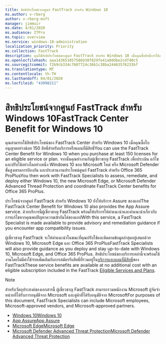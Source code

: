 ```yaml
---
title: สิทธิประโยชน์จากศูนย์ FastTrack สำหรับ Windows 10
ms.author: v-rberg
author: v-rberg-msft
manager: jimmuir
ms.date: 4/01/2020
ms.audience: ITPro
ms.topic: overview
ms.service: windows-10-administration
localization_priority: Priority
ms.collection: FastTrack
description: คุณใช้สิทธิประโยชน์ของศูนย์ FastTrack สําหรับ Windows 10 เมื่อคุณซื้อสิทธิ์การใช้งาน*อย่างน้อย*150 สําหรับบริการหรือแผนที่มีสิทธิ์
ms.openlocfilehash: aaa143651057586938f829fe41a0ddbe2cdf40c5
ms.sourcegitcommit: f2b9cb334c7687724c36b1c38ba24463576233bf
ms.translationtype: MT
ms.contentlocale: th-TH
ms.lasthandoff: 04/01/2020
ms.locfileid: "43098211"
---
```

# <a name="fasttrack-center-benefit-for-windows-10"></a><span data-ttu-id="20b04-103">สิทธิประโยชน์จากศูนย์ FastTrack สำหรับ Windows 10</span><span class="sxs-lookup"><span data-stu-id="20b04-103">FastTrack Center Benefit for Windows 10</span></span>

<span data-ttu-id="20b04-104">คุณสามารถใช้สิทธิประโยชน์ของ FastTrack Center สําหรับ Windows 10 เมื่อคุณซื้อใบอนุญาตอย่างน้อย 150 สิทธิ์สําหรับบริการหรือแผนที่มีสิทธิ์</span><span class="sxs-lookup"><span data-stu-id="20b04-104">You can use the FastTrack Center Benefit for Windows 10 when you purchase at least 150 licenses for an eligible service or plan.</span></span> <span data-ttu-id="20b04-105">จากนั้นคุณทํางานกับผู้เชี่ยวชาญ FastTrack เพื่อประเมิน แก้ไข และปรับใช้อย่างใดอย่างหนึ่ง Windows 10 ขอบ Microsoft ใหม่ หรือ Microsoft Defender ขั้นสูงเธรดการป้องกัน และประสานงานประโยชน์ศูนย์ FastTrack สําหรับ Office 365 ProPlus</span><span class="sxs-lookup"><span data-stu-id="20b04-105">You then work with FastTrack Specialists to assess, remediate, and deploy either Windows 10, the new Microsoft Edge, or Microsoft Defender Advanced Thread Protection and coordinate FastTrack Center benefits for Office 365 ProPlus.</span></span> 

<span data-ttu-id="20b04-106">ประโยชน์จากศูนย์ FastTrack สําหรับ Windows 10 ยังให้บริการ Assure ของแอป</span><span class="sxs-lookup"><span data-stu-id="20b04-106">The FastTrack Center Benefit for Windows 10 also provides the App Assure service.</span></span> <span data-ttu-id="20b04-107">ด้วยบริการนี้ผู้เชี่ยวชาญ FastTrack พร้อมให้บริการให้คําแนะนําและคําแนะนําเกี่ยวกับการแก้ไขหากคุณพบปัญหาความเข้ากันได้ของแอป</span><span class="sxs-lookup"><span data-stu-id="20b04-107">With this service, a FastTrack Specialist is made available to provide advisory and remediation guidance if you encounter app compatibility issues.</span></span> 

<span data-ttu-id="20b04-108">ผู้เชี่ยวชาญ FastTrack จะให้คําแนะนําในขณะที่คุณปรับใช้และติดตามข้อมูลล่าสุดอยู่เสมอด้วย Windows 10, Microsoft Edge และ Office 365 ProPlus</span><span class="sxs-lookup"><span data-stu-id="20b04-108">FastTrack Specialists will also provide guidance as you deploy and stay up-to-date with Windows 10, Microsoft Edge, and Office 365 ProPlus.</span></span> <span data-ttu-id="20b04-109">สิทธิประโยชน์ของบริการเหล่านี้จะพร้อมใช้งานโดยไม่มีค่าใช้จ่ายเพิ่มเติมกับการสมัครรับสิทธิ์ที่รวมอยู่ใน[บริการและแผนที่มีสิทธิ์](M365-eligible-services-and-plans.md)ของ FastTrack</span><span class="sxs-lookup"><span data-stu-id="20b04-109">These service benefits are available at no additional cost with an eligible subscription included in the FastTrack [Eligible Services and Plans](M365-eligible-services-and-plans.md).</span></span>
  
> [!NOTE]
> <span data-ttu-id="20b04-110">สําหรับวัตถุประสงค์ของเอกสารนี้ ผู้เชี่ยวชาญ FastTrack สามารถรวมพนักงาน Microsoft ผู้จัดจําหน่ายที่ได้รับการอนุมัติจาก Microsoft และคู่ค้าที่ได้รับอนุมัติจาก Microsoft</span><span class="sxs-lookup"><span data-stu-id="20b04-110">For purposes of this document, FastTrack Specialists can include Microsoft employees, Microsoft-approved vendors, and Microsoft-approved partners.</span></span> 
    
- [<span data-ttu-id="20b04-111">Windows 10</span><span class="sxs-lookup"><span data-stu-id="20b04-111">Windows 10</span></span>](Win-10-windows-10.md)
- [<span data-ttu-id="20b04-112">App Assure</span><span class="sxs-lookup"><span data-stu-id="20b04-112">App Assure</span></span>](Win-10-app-assure.md)
- [<span data-ttu-id="20b04-113">Microsoft Edge</span><span class="sxs-lookup"><span data-stu-id="20b04-113">Microsoft Edge</span></span>](Win-10-microsoft-edge.md)
- [<span data-ttu-id="20b04-114">Microsoft Defender Advanced Threat Protection</span><span class="sxs-lookup"><span data-stu-id="20b04-114">Microsoft Defender Advanced Threat Protection</span></span>](Win-10-microsoft-defender-atp.md)

